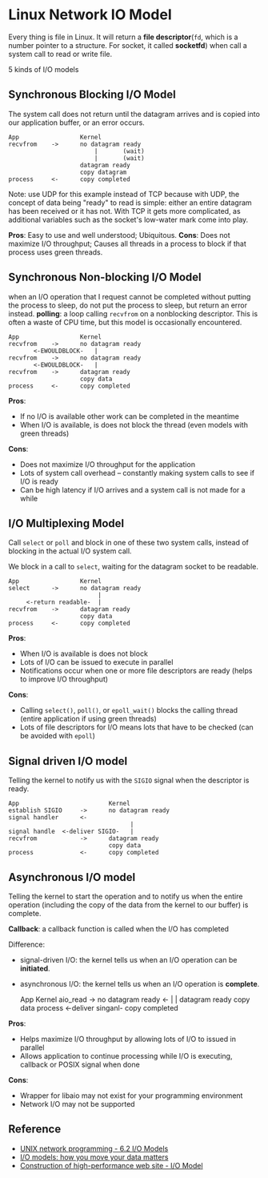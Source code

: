 # Linux Network IO Model

Every thing is file in Linux. It will return a __file descriptor__(`fd`, which is a number pointer to a structure. For socket, it called __socketfd__) when call a system call to read or write file.

5 kinds of I/O models

## Synchronous Blocking I/O Model

The system call does not return until the datagram arrives and is copied into our application buffer, or an error occurs.

    App                 Kernel
    recvfrom    ->      no datagram ready
                            |       (wait)
                            |       (wait)
                        datagram ready
                        copy datagram
    process     <-      copy completed

Note: use UDP for this example instead of TCP because with UDP, the concept of data being "ready" to read is simple: either an entire datagram has been received or it has not. With TCP it gets more complicated, as additional variables such as the socket's low-water mark come into play.

__Pros__: Easy to use and well understood; Ubiquitous.
__Cons__: Does not maximize I/O throughput; Causes all threads in a process to block if that process uses green threads.

## Synchronous Non-blocking I/O Model

when an I/O operation that I request cannot be completed without putting the process to sleep, do not put the process to sleep, but return an error instead.
__polling__: a loop calling `recvfrom` on a nonblocking descriptor.
This is often a waste of CPU time, but this model is occasionally encountered.

    App                 Kernel
    recvfrom    ->      no datagram ready
           <-EWOULDBLOCK-   |
    recvfrom    ->      no datagram ready
           <-EWOULDBLOCK-   |
    recvfrom    ->      datagram ready
                        copy data
    process     <-      copy completed

__Pros__:

* If no I/O is available other work can be completed in the meantime
* When I/O is available, is does not block the thread (even models with green threads)

__Cons__:

* Does not maximize I/O throughput for the application
* Lots of system call overhead – constantly making system calls to see if I/O is ready
* Can be high latency if I/O arrives and a system call is not made for a while

## I/O Multiplexing Model

Call `select` or `poll` and block in one of these two system calls, instead of blocking in the actual I/O system call.

We block in a call to `select`, waiting for the datagram socket to be readable.

    App                 Kernel
    select      ->      no datagram ready
                             |
         <-return readable-  |
    recvfrom    ->      datagram ready
                        copy data
    process     <-      copy completed

__Pros__:

* When I/O is available is does not block
* Lots of I/O can be issued to execute in parallel
* Notifications occur when one or more file descriptors are ready (helps to improve I/O throughput)

__Cons__:

* Calling `select()`, `poll()`, or `epoll_wait()` blocks the calling thread (entire application if using green threads)
* Lots of file descriptors for I/O means lots that have to be checked (can be avoided with `epoll`)

## Signal driven I/O model

Telling the kernel to notify us with the `SIGIO` signal when the descriptor is ready.

    App                         Kernel
    establish SIGIO     ->      no datagram ready
    signal handler      <-
                                      |
    signal handle  <-deliver SIGIO-   |
    recvfrom            ->      datagram ready
                                copy data
    process             <-      copy completed


## Asynchronous I/O model
Telling the kernel to start the operation and to notify us when the entire operation (including the copy of the data from the kernel to our buffer) is complete.

__Callback__: a callback function is called when the I/O has completed

Difference:

* signal-driven I/O: the kernel tells us when an I/O operation can be __initiated__.
* asynchronous I/O: the kernel tells us when an I/O operation is __complete__.

    App                         Kernel
    aio_read            ->      no datagram ready
                        <-            |
                                      |
                                datagram ready
                                copy data
    process <-deliver singanl-  copy completed

__Pros__:

* Helps maximize I/O throughput by allowing lots of I/O to issued in parallel
* Allows application to continue processing while I/O is executing, callback or POSIX signal when done

__Cons__:

* Wrapper for libaio may not exist for your programming environment
* Network I/O may not be supported

## Reference
* [UNIX network programming - 6.2 I/O Models](http://www.masterraghu.com/subjects/np/introduction/unix_network_programming_v1.3/ch06lev1sec2.html)
* [I/O models: how you move your data matters](http://timetobleed.com/io-models-how-you-move-your-data-matters/)
* [Construction of high-performance web site - I/O Model](http://www.cricode.com/3680.html)
